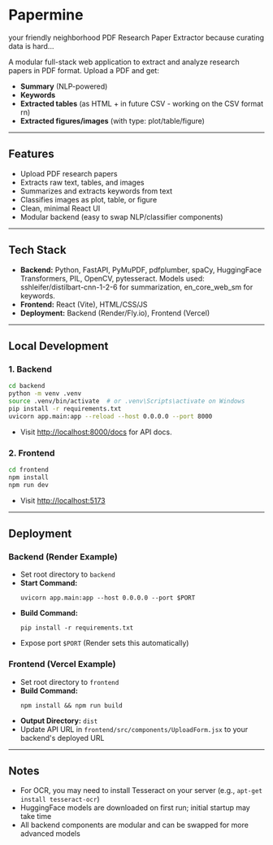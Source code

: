 # Papermine
your friendly neighborhood PDF Research Paper Extractor because curating data is hard...

A modular full-stack web application to extract and analyze research papers in PDF format. Upload a PDF and get:
- **Summary** (NLP-powered)
- **Keywords**
- **Extracted tables** (as HTML + in future CSV - working on the CSV format rn)
- **Extracted figures/images** (with type: plot/table/figure)

---

## Features
- Upload PDF research papers
- Extracts raw text, tables, and images
- Summarizes and extracts keywords from text
- Classifies images as plot, table, or figure
- Clean, minimal React UI
- Modular backend (easy to swap NLP/classifier components)

---

## Tech Stack
- **Backend:** Python, FastAPI, PyMuPDF, pdfplumber, spaCy, HuggingFace Transformers, PIL, OpenCV, pytesseract. Models used: sshleifer/distilbart-cnn-1-2-6 for summarization, en_core_web_sm for keywords.
- **Frontend:** React (Vite), HTML/CSS/JS
- **Deployment:** Backend (Render/Fly.io), Frontend (Vercel)

---

## Local Development

### 1. Backend
```sh
cd backend
python -m venv .venv
source .venv/bin/activate  # or .venv\Scripts\activate on Windows
pip install -r requirements.txt
uvicorn app.main:app --reload --host 0.0.0.0 --port 8000
```
- Visit [http://localhost:8000/docs](http://localhost:8000/docs) for API docs.

### 2. Frontend
```sh
cd frontend
npm install
npm run dev
```
- Visit [http://localhost:5173](http://localhost:5173)

---

## Deployment

### Backend (Render Example)
- Set root directory to `backend`
- **Start Command:**
  ```
  uvicorn app.main:app --host 0.0.0.0 --port $PORT
  ```
- **Build Command:**
  ```
  pip install -r requirements.txt
  ```
- Expose port `$PORT` (Render sets this automatically)

### Frontend (Vercel Example)
- Set root directory to `frontend`
- **Build Command:**
  ```
  npm install && npm run build
  ```
- **Output Directory:** `dist`
- Update API URL in `frontend/src/components/UploadForm.jsx` to your backend's deployed URL

---

## Notes
- For OCR, you may need to install Tesseract on your server (e.g., `apt-get install tesseract-ocr`)
- HuggingFace models are downloaded on first run; initial startup may take time
- All backend components are modular and can be swapped for more advanced models